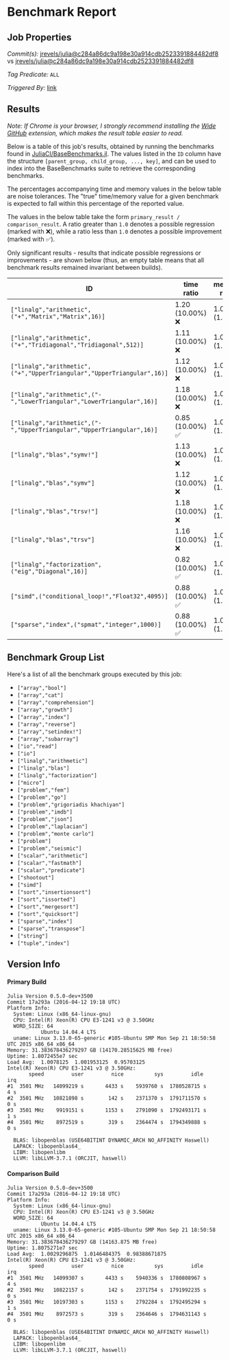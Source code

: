 # Benchmark Report

## Job Properties

*Commit(s):* [jrevels/julia@c284a86dc9a198e30a914cdb2523391884482df8](https://github.com/jrevels/julia/commit/c284a86dc9a198e30a914cdb2523391884482df8) vs [jrevels/julia@c284a86dc9a198e30a914cdb2523391884482df8](https://github.com/jrevels/julia/commit/c284a86dc9a198e30a914cdb2523391884482df8)

*Tag Predicate:* `ALL`

*Triggered By:* [link](https://github.com/jrevels/julia/pull/2#issuecomment-214856733)

## Results

*Note: If Chrome is your browser, I strongly recommend installing the [Wide GitHub](https://chrome.google.com/webstore/detail/wide-github/kaalofacklcidaampbokdplbklpeldpj?hl=en)
extension, which makes the result table easier to read.*

Below is a table of this job's results, obtained by running the benchmarks found in
[JuliaCI/BaseBenchmarks.jl](https://github.com/JuliaCI/BaseBenchmarks.jl). The values
listed in the `ID` column have the structure `[parent_group, child_group, ..., key]`,
and can be used to index into the BaseBenchmarks suite to retrieve the corresponding
benchmarks.

The percentages accompanying time and memory values in the below table are noise tolerances. The "true"
time/memory value for a given benchmark is expected to fall within this percentage of the reported value.

The values in the below table take the form `primary_result / comparison_result`. A ratio greater than
`1.0` denotes a possible regression (marked with :x:), while a ratio less than `1.0` denotes
a possible improvement (marked with :white_check_mark:).

Only significant results - results that indicate possible regressions or improvements - are shown below
(thus, an empty table means that all benchmark results remained invariant between builds).

| ID | time ratio | memory ratio |
|----|------------|--------------|
| `["linalg","arithmetic",("+","Matrix","Matrix",16)]` | 1.20 (10.00%) :x: | 1.00 (1.00%)  |
| `["linalg","arithmetic",("+","Tridiagonal","Tridiagonal",512)]` | 1.11 (10.00%) :x: | 1.00 (1.00%)  |
| `["linalg","arithmetic",("+","UpperTriangular","UpperTriangular",16)]` | 1.12 (10.00%) :x: | 1.00 (1.00%)  |
| `["linalg","arithmetic",("-","LowerTriangular","LowerTriangular",16)]` | 1.18 (10.00%) :x: | 1.00 (1.00%)  |
| `["linalg","arithmetic",("-","UpperTriangular","UpperTriangular",16)]` | 0.85 (10.00%) :white_check_mark: | 1.00 (1.00%)  |
| `["linalg","blas","symv!"]` | 1.13 (10.00%) :x: | 1.00 (1.00%)  |
| `["linalg","blas","symv"]` | 1.12 (10.00%) :x: | 1.00 (1.00%)  |
| `["linalg","blas","trsv!"]` | 1.18 (10.00%) :x: | 1.00 (1.00%)  |
| `["linalg","blas","trsv"]` | 1.16 (10.00%) :x: | 1.00 (1.00%)  |
| `["linalg","factorization",("eig","Diagonal",16)]` | 0.82 (10.00%) :white_check_mark: | 1.00 (1.00%)  |
| `["simd",("conditional_loop!","Float32",4095)]` | 0.88 (10.00%) :white_check_mark: | 1.00 (1.00%)  |
| `["sparse","index",("spmat","integer",1000)]` | 0.88 (10.00%) :white_check_mark: | 1.00 (1.00%)  |

## Benchmark Group List

Here's a list of all the benchmark groups executed by this job:

- `["array","bool"]`
- `["array","cat"]`
- `["array","comprehension"]`
- `["array","growth"]`
- `["array","index"]`
- `["array","reverse"]`
- `["array","setindex!"]`
- `["array","subarray"]`
- `["io","read"]`
- `["io"]`
- `["linalg","arithmetic"]`
- `["linalg","blas"]`
- `["linalg","factorization"]`
- `["micro"]`
- `["problem","fem"]`
- `["problem","go"]`
- `["problem","grigoriadis khachiyan"]`
- `["problem","imdb"]`
- `["problem","json"]`
- `["problem","laplacian"]`
- `["problem","monte carlo"]`
- `["problem"]`
- `["problem","seismic"]`
- `["scalar","arithmetic"]`
- `["scalar","fastmath"]`
- `["scalar","predicate"]`
- `["shootout"]`
- `["simd"]`
- `["sort","insertionsort"]`
- `["sort","issorted"]`
- `["sort","mergesort"]`
- `["sort","quicksort"]`
- `["sparse","index"]`
- `["sparse","transpose"]`
- `["string"]`
- `["tuple","index"]`

## Version Info

#### Primary Build

```
Julia Version 0.5.0-dev+3500
Commit 17a293a (2016-04-12 19:18 UTC)
Platform Info:
  System: Linux (x86_64-linux-gnu)
  CPU: Intel(R) Xeon(R) CPU E3-1241 v3 @ 3.50GHz
  WORD_SIZE: 64
           Ubuntu 14.04.4 LTS
  uname: Linux 3.13.0-65-generic #105-Ubuntu SMP Mon Sep 21 18:50:58 UTC 2015 x86_64 x86_64
Memory: 31.383678436279297 GB (14170.28515625 MB free)
Uptime: 1.8072455e7 sec
Load Avg:  1.0078125  1.001953125  0.95703125
Intel(R) Xeon(R) CPU E3-1241 v3 @ 3.50GHz: 
       speed         user         nice          sys         idle          irq
#1  3501 MHz   14099219 s       4433 s    5939760 s  1780528715 s          4 s
#2  3501 MHz   10821898 s        142 s    2371370 s  1791711570 s          0 s
#3  3501 MHz    9919151 s       1153 s    2791090 s  1792493171 s          1 s
#4  3501 MHz    8972519 s        319 s    2364474 s  1794349888 s          0 s

  BLAS: libopenblas (USE64BITINT DYNAMIC_ARCH NO_AFFINITY Haswell)
  LAPACK: libopenblas64_
  LIBM: libopenlibm
  LLVM: libLLVM-3.7.1 (ORCJIT, haswell)

```

#### Comparison Build

```
Julia Version 0.5.0-dev+3500
Commit 17a293a (2016-04-12 19:18 UTC)
Platform Info:
  System: Linux (x86_64-linux-gnu)
  CPU: Intel(R) Xeon(R) CPU E3-1241 v3 @ 3.50GHz
  WORD_SIZE: 64
           Ubuntu 14.04.4 LTS
  uname: Linux 3.13.0-65-generic #105-Ubuntu SMP Mon Sep 21 18:50:58 UTC 2015 x86_64 x86_64
Memory: 31.383678436279297 GB (14163.875 MB free)
Uptime: 1.8075271e7 sec
Load Avg:  1.0029296875  1.0146484375  0.98388671875
Intel(R) Xeon(R) CPU E3-1241 v3 @ 3.50GHz: 
       speed         user         nice          sys         idle          irq
#1  3501 MHz   14099307 s       4433 s    5940336 s  1780808967 s          4 s
#2  3501 MHz   10822157 s        142 s    2371754 s  1791992235 s          0 s
#3  3501 MHz   10197303 s       1153 s    2792284 s  1792495294 s          1 s
#4  3501 MHz    8972573 s        319 s    2364646 s  1794631143 s          0 s

  BLAS: libopenblas (USE64BITINT DYNAMIC_ARCH NO_AFFINITY Haswell)
  LAPACK: libopenblas64_
  LIBM: libopenlibm
  LLVM: libLLVM-3.7.1 (ORCJIT, haswell)

```
